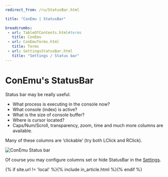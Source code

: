 ```yaml
---
redirect_from: /ru/StatusBar.html

title: "ConEmu | StatusBar"

breadcrumbs:
 - url: TableOfContents.html#terms
   title: ConEmu
 - url: ConEmuTerms.html
   title: Terms
 - url: SettingsStatusBar.html
   title: "Settings / Status bar"
---
```


# ConEmu's StatusBar

Status bar may be really useful.

* What process is executing in the console now?
* What console (index) is active?
* What is the size of console buffer?
* Where is cursor located?
* Caps/Num/Scroll, transparency, zoom, time and much more columns are available.

Many of these columns are ‘clickable’ (try both LClick and RClick).

![ConEmu Status bar](/img/ConEmuStatusBar.png)

Of course you may configure columns set or hide StatusBar
in the [Settings](SettingsStatusBar.html).

{% if site.url != 'local' %}{% include in_article.html %}{% endif %}
